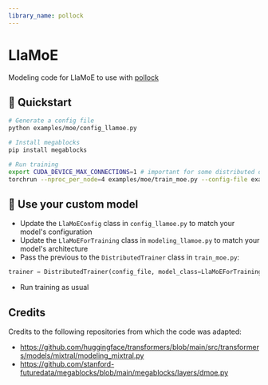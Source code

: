 ```yaml
---
library_name: pollock
---
```


# LlaMoE

Modeling code for LlaMoE to use with [pollock](https://github.com/huggingface/pollock/)

## 🚀 Quickstart

```bash
# Generate a config file
python examples/moe/config_llamoe.py

# Install megablocks
pip install megablocks

# Run training
export CUDA_DEVICE_MAX_CONNECTIONS=1 # important for some distributed operations
torchrun --nproc_per_node=4 examples/moe/train_moe.py --config-file examples/moe/config_llamoe.yaml
```

## 🚀 Use your custom model
- Update the `LlaMoEConfig` class in `config_llamoe.py` to match your model's configuration
- Update the `LlaMoEForTraining` class in `modeling_llamoe.py` to match your model's architecture
- Pass the previous to the `DistributedTrainer` class in `train_moe.py`:
```python
trainer = DistributedTrainer(config_file, model_class=LlaMoEForTraining, model_config_class=LlaMoEConfig)
```
- Run training as usual


## Credits
Credits to the following repositories from which the code was adapted:
- https://github.com/huggingface/transformers/blob/main/src/transformers/models/mixtral/modeling_mixtral.py
- https://github.com/stanford-futuredata/megablocks/blob/main/megablocks/layers/dmoe.py
